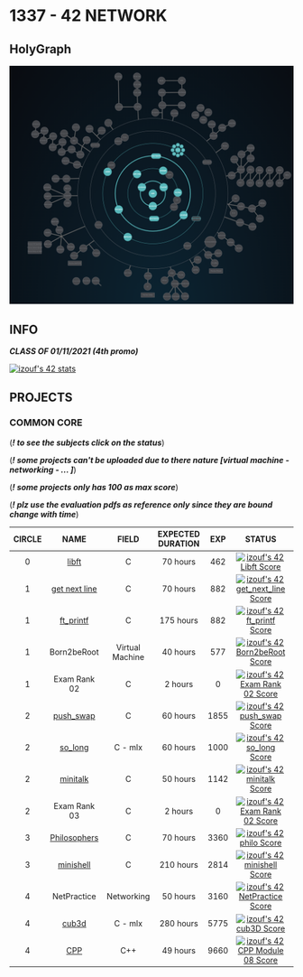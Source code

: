 # 1337 - 42 NETWORK

## HolyGraph
![](./HollyGraph.png)
## INFO
***CLASS OF 01/11/2021 (4th promo)***

[![izouf's 42 stats](https://badge42.vercel.app/api/v2/cl2hpsl0o001109lbcaoj72v9/stats?cursusId=21&coalitionId=73)](https://github.com/izouf)

## PROJECTS

### COMMON CORE
(***! to see the subjects click on the status***)

(***! some projects can't be uploaded due to there nature [virtual machine - networking - ... ]***)

(***! some projects only has 100 as max score***)

(***! plz use the evaluation pdfs as reference only since they are bound change with time***)

| CIRCLE  | NAME | FIELD | EXPECTED DURATION | EXP | STATUS | LVL |
| :-: | :-: | :-: | :-: | :-: | :-: | :-: |
| 0 | [libft](./C/libft) | C | 70 hours | 462 | [![izouf's 42 Libft Score](https://badge42.vercel.app/api/v2/cl2hpsl0o001109lbcaoj72v9/project/2395586)](./C/subjects/libft.pdf) | 1.06 |
| 1 | [get next line](./C/get_next_line) | C | 70 hours | 882 | [![izouf's 42 get_next_line Score](https://badge42.vercel.app/api/v2/cl2hpsl0o001109lbcaoj72v9/project/2406425)](./C/subjects/get_next_line.pdf) | 1.57 |
| 1 | [ft_printf](./C/ft_printf) | C | 175 hours | 882 | [![izouf's 42 ft_printf Score](https://badge42.vercel.app/api/v2/cl2hpsl0o001109lbcaoj72v9/project/2412185)](./C/subjects/ft_printf.pdf) | 2.05 |
| 1 | Born2beRoot | Virtual Machine | 40 hours | 577 | [![izouf's 42 Born2beRoot Score](https://badge42.vercel.app/api/v2/cl2hpsl0o001109lbcaoj72v9/project/2427091)](./C/subjects/born2beroot.pdf) | 2.28 |
| 1 | Exam Rank 02 | C | 2 hours | 0 | [![izouf's 42 Exam Rank 02 Score](https://badge42.vercel.app/api/v2/cl2hpsl0o001109lbcaoj72v9/project/2444468)]() | 2.28 |
| 2 | [push_swap](./C/push_swap) | C | 60 hours | 1855 | [![izouf's 42 push_swap Score](https://badge42.vercel.app/api/v2/cl2hpsl0o001109lbcaoj72v9/project/2446961)](./C/subjects/push_swap.pdf) | 3.02 |
| 2 | [so_long](./C/so_long) | C - mlx | 60 hours | 1000 | [![izouf's 42 so_long Score](https://badge42.vercel.app/api/v2/cl2hpsl0o001109lbcaoj72v9/project/2448566)](./C/subjects/so_long.pdf) | 3.24 |
| 2 | [minitalk](./C/minitalk) | C | 50 hours | 1142 | [![izouf's 42 minitalk Score](https://badge42.vercel.app/api/v2/cl2hpsl0o001109lbcaoj72v9/project/2458818)](./C/subjects/minitalk.pdf) | 3.49 |
| 2 | Exam Rank 03 | C | 2 hours | 0 | [![izouf's 42 Exam Rank 02 Score](https://badge42.vercel.app/api/v2/cl2hpsl0o001109lbcaoj72v9/project/2524755)]() | 3.49 |
| 3 | [Philosophers](./C/philosophers) | C | 70 hours | 3360 | [![izouf's 42 philo Score](https://badge42.vercel.app/api/v2/cl2hpsl0o001109lbcaoj72v9/project/2473179)](./C/subjects/philosophers.pdf) | 4.08 |
| 3 | [minishell](./C/minishell) | C | 210 hours | 2814 | [![izouf's 42 minishell Score](https://badge42.vercel.app/api/v2/cl2hpsl0o001109lbcaoj72v9/project/2527028)](./C/subjects/minishell.pdf) | 4.29 |
| 4 | NetPractice | Networking | 50 hours | 3160 | [![izouf's 42 NetPractice Score](https://badge42.vercel.app/api/v2/cl2hpsl0o001109lbcaoj72v9/project/2539505)](./C/subjects/netpractice.pdf) | 4.47 |
| 4 | [cub3d](./C/cub3d) | C - mlx | 280 hours | 5775 | [![izouf's 42 cub3D Score](https://badge42.vercel.app/api/v2/cl2hpsl0o001109lbcaoj72v9/project/2543397)](./C/subjects/cub3D.pdf) | 4.91 |
| 4 | [CPP](./cpp/cpp%20pool/) | C++ | 49 hours | 9660 | [![izouf's 42 CPP Module 08 Score](https://badge42.vercel.app/api/v2/cl2hpsl0o001109lbcaoj72v9/project/2607239)](./cpp/subjects) | 5.49 |